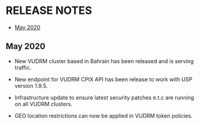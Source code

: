 # RELEASE NOTES 

* [May 2020](#may-2020)

## May 2020

* New VUDRM cluster based in Bahrain has been released and is serving traffic.

* New endpoint for VUDRM CPIX API has been release to work with USP version 1.9.5.

* Infrastructure update to ensure latest security patches e.t.c are running on all VUDRM clusters.

* GEO location restrictions can now be applied in VUDRM token policies.
